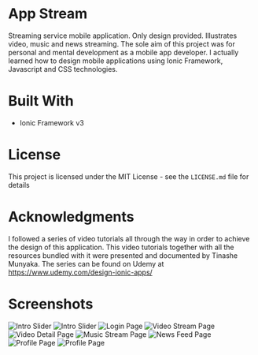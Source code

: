 # App Stream
Streaming service mobile application. 
Only design provided. 
Illustrates video, music and news streaming. 
The sole aim of this project was for personal and mental development as a mobile app developer. 
I actually learned how to design mobile applications using Ionic Framework, Javascript and CSS technologies.

# Built With
* Ionic Framework v3

# License
This project is licensed under the MIT License - see the `LICENSE.md` file for details

# Acknowledgments
I followed a series of video tutorials all through the way in order to achieve the design of this application. 
This video tutorials together with all the resources bundled with it were presented and documented by Tinashe Munyaka.
The series can be found on Udemy at https://www.udemy.com/design-ionic-apps/

# Screenshots
![Intro Slider](/screenshots/intro1.png)
![Intro Slider](/screenshots/intro2.png)
![Login Page](/screenshots/login.png)
![Video Stream Page](/screenshots/videos.png)
![Video Detail Page](/screenshots/videodetail.png)
![Music Stream Page](/screenshots/musics.png)
![News Feed Page](/screenshots/news.png)
![Profile Page](/screenshots/profile1.png)
![Profile Page](/screenshots/profile2.png)
